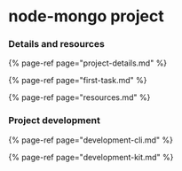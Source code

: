 # node-mongo project

### Details and resources

{% page-ref page="project-details.md" %}

{% page-ref page="first-task.md" %}

{% page-ref page="resources.md" %}

### Project development

{% page-ref page="development-cli.md" %}

{% page-ref page="development-kit.md" %}





